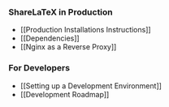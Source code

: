 ### ShareLaTeX in Production

* [[Production Installations Instructions]]
* [[Dependencies]]
* [[Nginx as a Reverse Proxy]]

### For Developers

* [[Setting up a Development Environment]]
* [[Development Roadmap]]